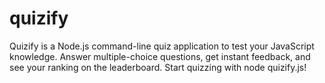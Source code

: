 # quizify
Quizify is a Node.js command-line quiz application to test your JavaScript knowledge. Answer multiple-choice questions, get instant feedback, and see your ranking on the leaderboard. Start quizzing with node quizify.js!

